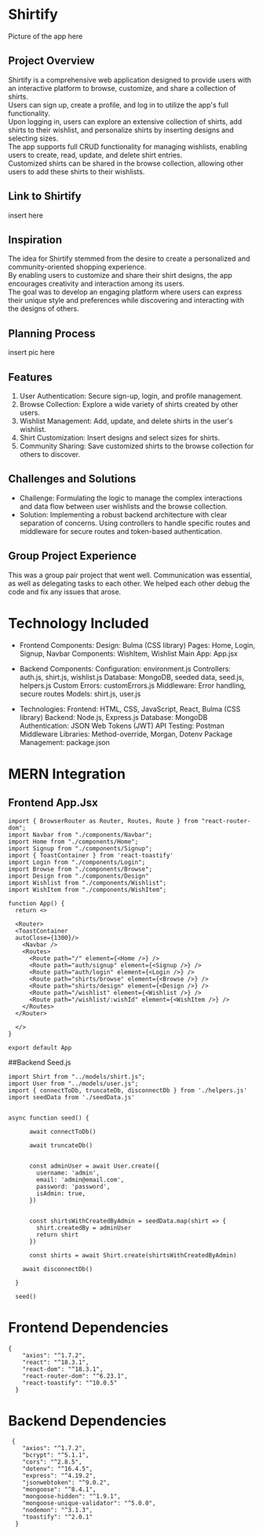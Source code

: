 # Shirtify

Picture of the app here 

## Project Overview
Shirtify is a comprehensive web application designed to provide users with an interactive platform to browse, customize, and share a collection of shirts. <br />
Users can sign up, create a profile, and log in to utilize the app's full functionality. <br />
Upon logging in, users can explore an extensive collection of shirts, add shirts to their wishlist, and personalize shirts by inserting designs and selecting sizes. <br />
The app supports full CRUD functionality for managing wishlists, enabling users to create, read, update, and delete shirt entries. <br />
Customized shirts can be shared in the browse collection, allowing other users to add these shirts to their wishlists. <br />

## Link to Shirtify

insert here

## Inspiration

The idea for Shirtify stemmed from the desire to create a personalized and community-oriented shopping experience. <br />
By enabling users to customize and share their shirt designs, the app encourages creativity and interaction among its users. <br />
The goal was to develop an engaging platform where users can express their unique style and preferences while discovering and interacting with the designs of others. <br />

## Planning Process

insert pic here

## Features
1. User Authentication: Secure sign-up, login, and profile management.
2. Browse Collection: Explore a wide variety of shirts created by other users.
3. Wishlist Management: Add, update, and delete shirts in the user's wishlist.
4. Shirt Customization: Insert designs and select sizes for shirts.
5. Community Sharing: Save customized shirts to the browse collection for others to discover.


## Challenges and Solutions
* Challenge: Formulating the logic to manage the complex interactions and data flow between user wishlists and the browse collection.
* Solution: Implementing a robust backend architecture with clear separation of concerns. Using controllers 
to handle specific routes and middleware for secure routes and token-based authentication.

## Group Project Experience
This was a group pair project that went well. Communication was essential, as well as delegating tasks to each other.
We helped each other debug the code and fix any issues that arose.

# Technology Included

* Frontend Components:
Design: Bulma (CSS library)
Pages: Home, Login, Signup, Navbar
Components: WishItem, Wishlist
Main App: App.jsx

* Backend Components:
Configuration: environment.js
Controllers: auth.js, shirt.js, wishlist.js
Database: MongoDB, seeded data, seed.js, helpers.js
Custom Errors: customErrors.js
Middleware: Error handling, secure routes
Models: shirt.js, user.js

* Technologies:
Frontend: HTML, CSS, JavaScript, React, Bulma (CSS library)
Backend: Node.js, Express.js
Database: MongoDB
Authentication: JSON Web Tokens (JWT)
API Testing: Postman
Middleware Libraries: Method-override, Morgan, Dotenv
Package Management: package.json

# MERN Integration 

## Frontend App.Jsx
```
import { BrowserRouter as Router, Routes, Route } from "react-router-dom";
import Navbar from "./components/Navbar";
import Home from "./components/Home";
import Signup from "./components/Signup";
import { ToastContainer } from 'react-toastify'
import Login from "./components/Login";
import Browse from "./components/Browse";
import Design from "./components/Design"
import Wishlist from "./components/Wishlist";
import WishItem from "./components/WishItem";

function App() {
  return <>

  <Router>
  <ToastContainer
  autoClose={1300}/>
    <Navbar />
    <Routes>
      <Route path="/" element={<Home />} />
      <Route path="auth/signup" element={<Signup />} />
      <Route path="auth/login" element={<Login />} />
      <Route path="shirts/browse" element={<Browse />} />
      <Route path="shirts/design" element={<Design />} />
      <Route path="/wishlist" element={<Wishlist />} />
      <Route path="/wishlist/:wishId" element={<WishItem />} />
    </Routes>
  </Router>
  
  </>
}

export default App

```

##Backend Seed.js
```
import Shirt from "../models/shirt.js";
import User from "../models/user.js";
import { connectToDb, truncateDb, disconnectDb } from './helpers.js'
import seedData from './seedData.js'


async function seed() {
  
      await connectToDb()
     
      await truncateDb()
    
  
      const adminUser = await User.create({
        username: 'admin',
        email: 'admin@email.com',
        password: 'password',
        isAdmin: true,
      })
      
  
      const shirtsWithCreatedByAdmin = seedData.map(shirt => {
        shirt.createdBy = adminUser
        return shirt
      })

      const shirts = await Shirt.create(shirtsWithCreatedByAdmin)

    await disconnectDb()
  
  }
  
  seed()

```
# Frontend Dependencies 
```
{
    "axios": "^1.7.2",
    "react": "^18.3.1",
    "react-dom": "^18.3.1",
    "react-router-dom": "^6.23.1",
    "react-toastify": "^10.0.5"
  }
```

# Backend Dependencies 
```
 {
    "axios": "^1.7.2",
    "bcrypt": "^5.1.1",
    "cors": "^2.8.5",
    "dotenv": "^16.4.5",
    "express": "^4.19.2",
    "jsonwebtoken": "^9.0.2",
    "mongoose": "^8.4.1",
    "mongoose-hidden": "^1.9.1",
    "mongoose-unique-validator": "^5.0.0",
    "nodemon": "^3.1.3",
    "toastify": "^2.0.1"
  }

```


